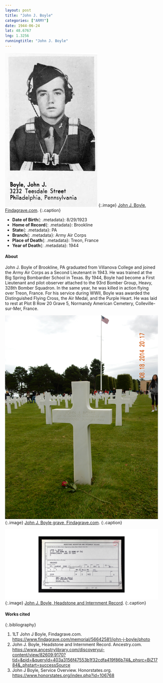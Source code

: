 ```yaml
---
layout: post
title: "John J. Boyle"
categories: ["ARMY"]
date: 1944-06-24
lat: 48.6767
lng: 1.3256
runningtitle: "John J. Boyle"
---
```

![John J. Boyle](images/Boyle1.jpg)
   {:.image}
[John J. Boyle, Findagrave.com](https://www.findagrave.com/memorial/56642581/john-j-boyle/photo).
   {:.caption}

* **Date of Birth**{: .metadata}: 8/29/1923
* **Home of Record**{: .metadata}: Brookline
* **State**{: .metadata}: PA
* **Branch**{: .metadata}: Army Air Corps
* **Place of Death**{: .metadata}: Treon, France
* **Year of Death**{: .metadata}: 1944

#### About

John J. Boyle of Brookline, PA graduated from Villanova College and joined the Army Air Corps as a Second Lieutenant in 1943. He was trained at the Big Spring Bombardier School in Texas. By 1944, Boyle had become a First Lieutenant and pilot observer attached to the 93rd Bomber Group, Heavy, 328th Bomber Squadron. In the same year, he was killed in action flying over Treon, France. For his service during WWII, Boyle was awarded the Distinguished Flying Cross, the Air Medal, and the Purple Heart. He was laid to rest at Plot B Row 20 Grave 5, Normandy American Cemetery, Colleville-sur-Mer, France.


![John J. Boyle grave](images/Boyle2.jpg)
   {:.image}
[John J. Boyle grave, Findagrave.com](https://www.findagrave.com/memorial/56642581/john-j-boyle/photo).
   {:.caption}

![John J. Boyle, Headstone and Internment Record](images/Boyle3.jpg)
   {:.image}
[John J. Boyle, Headstone and Internment Record](https://www.ancestrylibrary.com/discoveryui-content/view/82609:9170?tid=&pid=&queryId=403a3156f47553b1f32cdfa419f86b74&_phsrc=BjZ1784&_phstart=successSource).
   {:.caption}

#### Works cited

{:.bibliography}
1.  1LT John J Boyle, Findagrave.com. <https://www.findagrave.com/memorial/56642581/john-j-boyle/photo>
2. John J. Boyle, Headstone and Internment Record. Ancestry.com. <https://www.ancestrylibrary.com/discoveryui-content/view/82609:9170?tid=&pid=&queryId=403a3156f47553b1f32cdfa419f86b74&_phsrc=BjZ1784&_phstart=successSource>
3. John J Boyle, Service Overview. Honorstates.org. <https://www.honorstates.org/index.php?id=106768>
